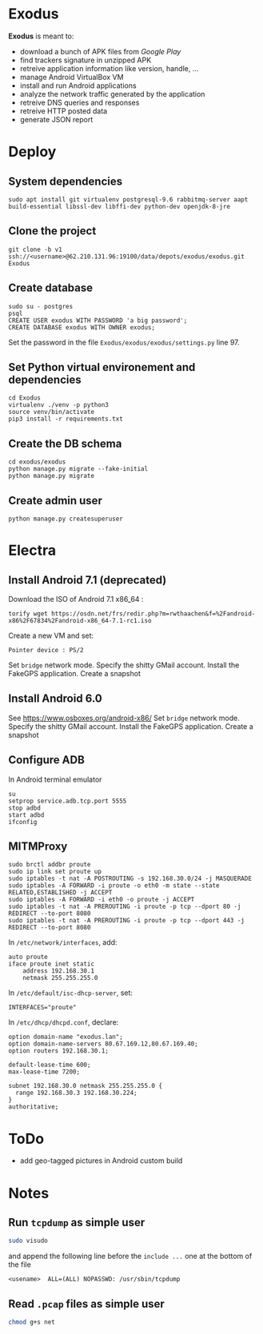 # Exodus
**Exodus** is meant to:
  * download a bunch of APK files from *Google Play*
  * find trackers signature in unzipped APK
  * retreive application information like version, handle, ...
  * manage Android VirtualBox VM
  * install and run Android applications
  * analyze the network traffic generated by the application
  * retreive DNS queries and responses
  * retreive HTTP posted data
  * generate JSON report

# Deploy
## System dependencies
```
sudo apt install git virtualenv postgresql-9.6 rabbitmq-server aapt build-essential libssl-dev libffi-dev python-dev openjdk-8-jre
```

## Clone the project
```
git clone -b v1 ssh://<username>@62.210.131.96:19100/data/depots/exodus/exodus.git Exodus
```

## Create database
```
sudo su - postgres
psql
CREATE USER exodus WITH PASSWORD 'a big password';
CREATE DATABASE exodus WITH OWNER exodus;
```
Set the password in the file `Exodus/exodus/exodus/settings.py` line 97.

## Set Python virtual environement and dependencies   
```
cd Exodus
virtualenv ./venv -p python3
source venv/bin/activate
pip3 install -r requirements.txt
```

## Create the DB schema
```
cd exodus/exodus
python manage.py migrate --fake-initial
python manage.py migrate
```

## Create admin user
```
python manage.py createsuperuser
```

# Electra
## Install Android 7.1 (deprecated)
Download the ISO of Android 7.1 x86_64 : 
```
torify wget https://osdn.net/frs/redir.php?m=rwthaachen&f=%2Fandroid-x86%2F67834%2Fandroid-x86_64-7.1-rc1.iso
```
Create a new VM and set: 
```
Pointer device : PS/2
```
Set `bridge` network mode.
Specify the shitty GMail account.
Install the FakeGPS application.
Create a snapshot

## Install Android 6.0
See https://www.osboxes.org/android-x86/
Set `bridge` network mode.
Specify the shitty GMail account.
Install the FakeGPS application.
Create a snapshot

## Configure ADB
In Android terminal emulator
```
su
setprop service.adb.tcp.port 5555
stop adbd
start adbd
ifconfig
```
## MITMProxy
```
sudo brctl addbr proute
sudo ip link set proute up
sudo iptables -t nat -A POSTROUTING -s 192.168.30.0/24 -j MASQUERADE
sudo iptables -A FORWARD -i proute -o eth0 -m state --state RELATED,ESTABLISHED -j ACCEPT
sudo iptables -A FORWARD -i eth0 -o proute -j ACCEPT
sudo iptables -t nat -A PREROUTING -i proute -p tcp --dport 80 -j REDIRECT --to-port 8080
sudo iptables -t nat -A PREROUTING -i proute -p tcp --dport 443 -j REDIRECT --to-port 8080
```

In `/etc/network/interfaces`, add:
```
auto proute
iface proute inet static
    address 192.168.30.1
    netmask 255.255.255.0
```

In `/etc/default/isc-dhcp-server`, set:
```
INTERFACES="proute"
```

In `/etc/dhcp/dhcpd.conf`, declare:
```
option domain-name "exodus.lan";
option domain-name-servers 80.67.169.12,80.67.169.40;
option routers 192.168.30.1;

default-lease-time 600;
max-lease-time 7200;

subnet 192.168.30.0 netmask 255.255.255.0 {
  range 192.168.30.3 192.168.30.224;
}
authoritative;
```


# ToDo
  * add geo-tagged pictures in Android custom build


# Notes
## Run `tcpdump` as simple user
```bash
sudo visudo
```
and append the following line before the `include ...` one at the bottom of the file
```
<usename>  ALL=(ALL) NOPASSWD: /usr/sbin/tcpdump
```

## Read `.pcap` files  as simple user
```bash
chmod g+s net
```